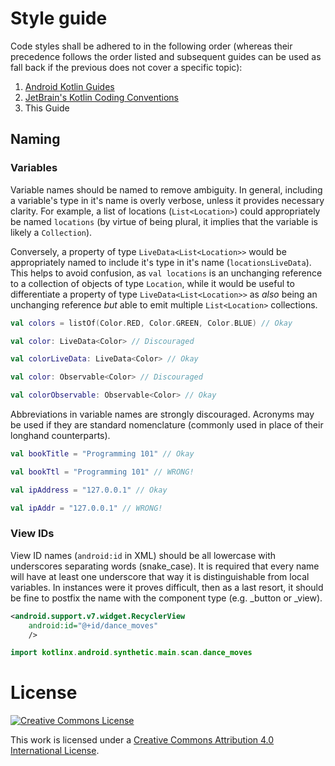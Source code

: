 # Style guide

Code styles shall be adhered to in the following order (whereas their precedence follows the order listed and subsequent
guides can be used as fall back if the previous does not cover a specific topic):

1. [Android Kotlin Guides](https://android.github.io/kotlin-guides/style.html)
2. [JetBrain's Kotlin Coding Conventions](https://kotlinlang.org/docs/reference/coding-conventions.html)
3. This Guide

## Naming

### Variables

Variable names should be named to remove ambiguity. In general, including a variable's type in it's name is overly
verbose, unless it provides necessary clarity. For example, a list of locations (`List<Location>`) could appropriately
be named `locations` (by virtue of being plural, it implies that the variable is likely a `Collection`).

Conversely, a property of type `LiveData<List<Location>>` would be appropriately named to include it's type in it's
name (`locationsLiveData`). This helps to avoid confusion, as `val locations` is an unchanging reference to a collection
of objects of type `Location`, while it would be useful to differentiate a property of type `LiveData<List<Location>>`
as _also_ being an unchanging reference _but_ able to emit multiple `List<Location>` collections.

```kotlin
val colors = listOf(Color.RED, Color.GREEN, Color.BLUE) // Okay
```

```kotlin
val color: LiveData<Color> // Discouraged

val colorLiveData: LiveData<Color> // Okay
```

```kotlin
val color: Observable<Color> // Discouraged

val colorObservable: Observable<Color> // Okay
```

Abbreviations in variable names are strongly discouraged. Acronyms may be used if they are standard nomenclature
(commonly used in place of their longhand counterparts).

```kotlin
val bookTitle = "Programming 101" // Okay

val bookTtl = "Programming 101" // WRONG!
```

```kotlin
val ipAddress = "127.0.0.1" // Okay

val ipAddr = "127.0.0.1" // WRONG!
```

### View IDs

View ID names (`android:id` in XML) should be all lowercase with underscores separating words (snake_case).  It is required that every name will have at least one underscore that way it is distinguishable from local variables. In instances were it proves difficult, then as a last resort, it should be fine to postfix the name with the component type (e.g. _button or _view).

```xml
<android.support.v7.widget.RecyclerView
    android:id="@+id/dance_moves"
    />
```


```kotlin
import kotlinx.android.synthetic.main.scan.dance_moves
```

# License

[![Creative Commons License](https://i.creativecommons.org/l/by/4.0/80x15.png)](http://creativecommons.org/licenses/by/4.0/)

This work is licensed under a [Creative Commons Attribution 4.0 International License](http://creativecommons.org/licenses/by/4.0/).


[Kotlin Android Extensions]: https://kotlinlang.org/docs/tutorials/android-plugin.html
[imports]: https://kotlinlang.org/docs/reference/packages.html#imports
[non-constant names Android Kotlin codestyle]: https://android.github.io/kotlin-guides/style.html#non-constant-names
[camel case]: https://google.github.io/styleguide/javaguide.html#s5.3-camel-case
